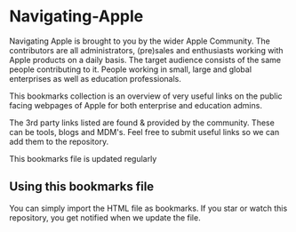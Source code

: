 # Navigating-Apple

Navigating Apple is brought to you by the wider Apple Community. The contributors are all administrators, (pre)sales and enthusiasts working with Apple products on a daily basis. The target audience consists of the same people contributing to it. People working in small, large and global enterprises as well as education professionals.

This bookmarks collection is an overview of very useful links on the public facing webpages of Apple for both enterprise and education admins. 

The 3rd party links listed are found & provided by the community. 
These can be tools, blogs and MDM's. Feel free to submit useful links so we can add them to the repository.

This bookmarks file is updated regularly 

## Using this bookmarks file
You can simply import the HTML file as bookmarks. 
If you star or watch this repository, you get notified when we update the file.